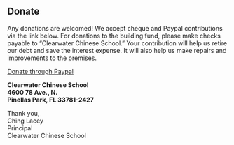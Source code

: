 <h2>Donate</h2>
<p>
Any donations  are welcomed! We accept cheque and Paypal contributions via the link below. For donations to the building fund, please make checks payable to “Clearwater Chinese School.” Your contribution will help us retire our debt and save the interest expense. It will also help us make repairs and improvements to the
premises.
</p>
<p>
<a href="https://www.paypal.com/cgi-bin/webscr?cmd=_s-xclick&hosted_button_id=LMPVC5A5AK9KU&source=url">Donate through Paypal</a>
</p>

<b>
Clearwater Chinese School <br/>
4600 78 Ave., N. <br/>
Pinellas Park, FL 33781-2427 <br/>
</b>

<p>
Thank you, <br/>
Ching Lacey <br/>
Principal <br/>
Clearwater Chinese School <br/>
</p>
